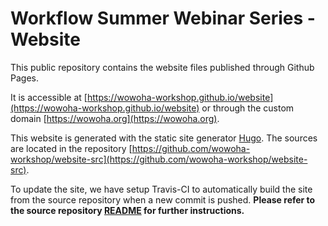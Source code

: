 # Workflow Summer Webinar Series - Website

This public repository contains the website files published through Github Pages.

It is accessible at [https://wowoha-workshop.github.io/website](https://wowoha-workshop.github.io/website) or through the custom domain [https://wowoha.org](https://wowoha.org).


This website is generated with the static site generator [Hugo](https://gohugo.io). 
The sources are located in the repository [https://github.com/wowoha-workshop/website-src](https://github.com/wowoha-workshop/website-src).

To update the site, we have setup Travis-CI to automatically build the site from the source repository when a new commit is pushed. **Please refer to the source repository [README](https://github.com/wowoha-workshop/website-src/blob/master/README.md) for further instructions.** 
